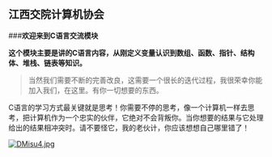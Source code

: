 ## 											江西交院计算机协会
###**欢迎来到C语言交流模块**

**这个模块主要是讲的C语言内容，从刚定义变量认识到数组、函数、指针、结构体、堆栈、链表等知识。**

> 当然我们需要不断的完善改良，这需要一个很长的迭代过程，我很荣幸你能加入我们，在这里。有你一切想要的东西。

C语言的学习方式最关键就是思考！你需要不停的思考，像一个计算机一样去思考，把计算机作为一个忠实的伙伴，它绝对不会背叛你。当你想要的结果与它处理给出的结果相冲突时。请不要怪它，我的老伙计，你应该想想自己哪里错了！

[![DMisu4.jpg](https://s3.ax1x.com/2020/11/19/DMisu4.jpg)](https://imgchr.com/i/DMisu4)

